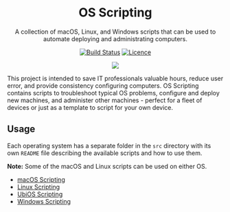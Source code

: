 <div align="center">

# OS Scripting

A collection of macOS, Linux, and Windows scripts that can be used to automate deploying and administrating computers.

[![Build Status](https://github.com/Justintime50/os-scripting/workflows/build/badge.svg)](https://github.com/Justintime50/os-scripting/actions)
[![Licence](https://img.shields.io/github/license/justintime50/os-scripting)](LICENSE)

<img src="assets/macos.png">

</div>

This project is intended to save IT professionals valuable hours, reduce user error, and provide consistency configuring computers. OS Scripting contains scripts to troubleshoot typical OS problems, configure and deploy new machines, and administer other machines - perfect for a fleet of devices or just as a template to script for your own device.

## Usage

Each operating system has a separate folder in the `src` directory with its own `README` file describing the available scripts and how to use them.

**Note:** Some of the macOS and Linux scripts can be used on either OS.

- [macOS Scripting](src/macos/README.md)
- [Linux Scripting](src/linux/README.md)
- [UbiOS Scripting](src/ubios/README.md)
- [Windows Scripting](src/windows/README.md)
